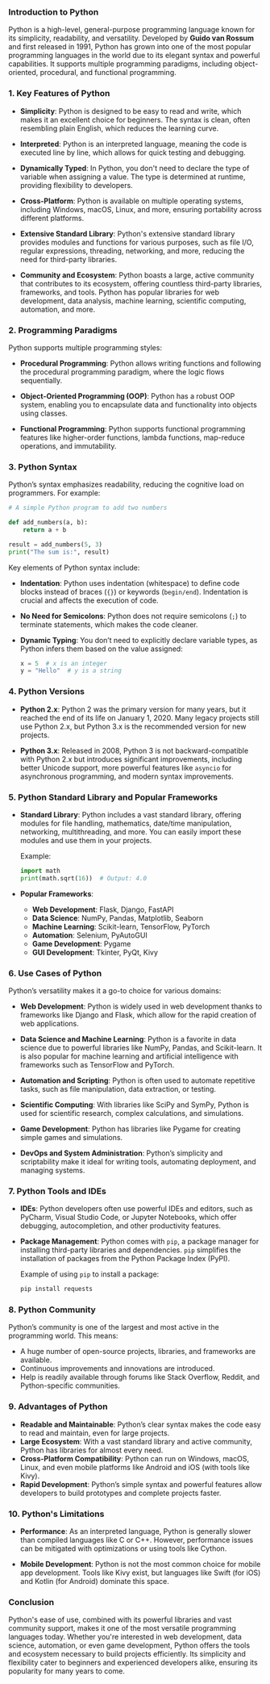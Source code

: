 ### Introduction to Python

Python is a high-level, general-purpose programming language known for its simplicity, readability, and versatility. Developed by **Guido van Rossum** and first released in 1991, Python has grown into one of the most popular programming languages in the world due to its elegant syntax and powerful capabilities. It supports multiple programming paradigms, including object-oriented, procedural, and functional programming.

### 1. **Key Features of Python**

- **Simplicity**: Python is designed to be easy to read and write, which makes it an excellent choice for beginners. The syntax is clean, often resembling plain English, which reduces the learning curve.
  
- **Interpreted**: Python is an interpreted language, meaning the code is executed line by line, which allows for quick testing and debugging.

- **Dynamically Typed**: In Python, you don't need to declare the type of variable when assigning a value. The type is determined at runtime, providing flexibility to developers.

- **Cross-Platform**: Python is available on multiple operating systems, including Windows, macOS, Linux, and more, ensuring portability across different platforms.

- **Extensive Standard Library**: Python's extensive standard library provides modules and functions for various purposes, such as file I/O, regular expressions, threading, networking, and more, reducing the need for third-party libraries.

- **Community and Ecosystem**: Python boasts a large, active community that contributes to its ecosystem, offering countless third-party libraries, frameworks, and tools. Python has popular libraries for web development, data analysis, machine learning, scientific computing, automation, and more.

### 2. **Programming Paradigms**

Python supports multiple programming styles:

- **Procedural Programming**: Python allows writing functions and following the procedural programming paradigm, where the logic flows sequentially.
  
- **Object-Oriented Programming (OOP)**: Python has a robust OOP system, enabling you to encapsulate data and functionality into objects using classes.

- **Functional Programming**: Python supports functional programming features like higher-order functions, lambda functions, map-reduce operations, and immutability.

### 3. **Python Syntax**

Python’s syntax emphasizes readability, reducing the cognitive load on programmers. For example:

```python
# A simple Python program to add two numbers

def add_numbers(a, b):
    return a + b

result = add_numbers(5, 3)
print("The sum is:", result)
```

Key elements of Python syntax include:

- **Indentation**: Python uses indentation (whitespace) to define code blocks instead of braces (`{}`) or keywords (`begin/end`). Indentation is crucial and affects the execution of code.
  
- **No Need for Semicolons**: Python does not require semicolons (`;`) to terminate statements, which makes the code cleaner.

- **Dynamic Typing**: You don’t need to explicitly declare variable types, as Python infers them based on the value assigned:
  
  ```python
  x = 5  # x is an integer
  y = "Hello"  # y is a string
  ```

### 4. **Python Versions**

- **Python 2.x**: Python 2 was the primary version for many years, but it reached the end of its life on January 1, 2020. Many legacy projects still use Python 2.x, but Python 3.x is the recommended version for new projects.
  
- **Python 3.x**: Released in 2008, Python 3 is not backward-compatible with Python 2.x but introduces significant improvements, including better Unicode support, more powerful features like `asyncio` for asynchronous programming, and modern syntax improvements.

### 5. **Python Standard Library and Popular Frameworks**

- **Standard Library**: Python includes a vast standard library, offering modules for file handling, mathematics, date/time manipulation, networking, multithreading, and more. You can easily import these modules and use them in your projects.
  
  Example:
  
  ```python
  import math
  print(math.sqrt(16))  # Output: 4.0
  ```

- **Popular Frameworks**:
  - **Web Development**: Flask, Django, FastAPI
  - **Data Science**: NumPy, Pandas, Matplotlib, Seaborn
  - **Machine Learning**: Scikit-learn, TensorFlow, PyTorch
  - **Automation**: Selenium, PyAutoGUI
  - **Game Development**: Pygame
  - **GUI Development**: Tkinter, PyQt, Kivy
  
### 6. **Use Cases of Python**

Python’s versatility makes it a go-to choice for various domains:

- **Web Development**: Python is widely used in web development thanks to frameworks like Django and Flask, which allow for the rapid creation of web applications.
  
- **Data Science and Machine Learning**: Python is a favorite in data science due to powerful libraries like NumPy, Pandas, and Scikit-learn. It is also popular for machine learning and artificial intelligence with frameworks such as TensorFlow and PyTorch.

- **Automation and Scripting**: Python is often used to automate repetitive tasks, such as file manipulation, data extraction, or testing.

- **Scientific Computing**: With libraries like SciPy and SymPy, Python is used for scientific research, complex calculations, and simulations.

- **Game Development**: Python has libraries like Pygame for creating simple games and simulations.

- **DevOps and System Administration**: Python’s simplicity and scriptability make it ideal for writing tools, automating deployment, and managing systems.

### 7. **Python Tools and IDEs**

- **IDEs**: Python developers often use powerful IDEs and editors, such as PyCharm, Visual Studio Code, or Jupyter Notebooks, which offer debugging, autocompletion, and other productivity features.

- **Package Management**: Python comes with `pip`, a package manager for installing third-party libraries and dependencies. `pip` simplifies the installation of packages from the Python Package Index (PyPI).

  Example of using `pip` to install a package:
  
  ```bash
  pip install requests
  ```

### 8. **Python Community**

Python’s community is one of the largest and most active in the programming world. This means:
  
- A huge number of open-source projects, libraries, and frameworks are available.
- Continuous improvements and innovations are introduced.
- Help is readily available through forums like Stack Overflow, Reddit, and Python-specific communities.

### 9. **Advantages of Python**

- **Readable and Maintainable**: Python’s clear syntax makes the code easy to read and maintain, even for large projects.
- **Large Ecosystem**: With a vast standard library and active community, Python has libraries for almost every need.
- **Cross-Platform Compatibility**: Python can run on Windows, macOS, Linux, and even mobile platforms like Android and iOS (with tools like Kivy).
- **Rapid Development**: Python’s simple syntax and powerful features allow developers to build prototypes and complete projects faster.

### 10. **Python's Limitations**

- **Performance**: As an interpreted language, Python is generally slower than compiled languages like C or C++. However, performance issues can be mitigated with optimizations or using tools like Cython.
  
- **Mobile Development**: Python is not the most common choice for mobile app development. Tools like Kivy exist, but languages like Swift (for iOS) and Kotlin (for Android) dominate this space.

### Conclusion

Python's ease of use, combined with its powerful libraries and vast community support, makes it one of the most versatile programming languages today. Whether you're interested in web development, data science, automation, or even game development, Python offers the tools and ecosystem necessary to build projects efficiently. Its simplicity and flexibility cater to beginners and experienced developers alike, ensuring its popularity for many years to come.